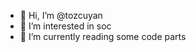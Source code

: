 - 👋 Hi, I’m @tozcuyan
- 👀 I’m interested in soc
- 🌱 I’m currently reading some code parts  
<!---
tozcuyan/tozcuyan is a ✨ special ✨ repository because its `README.md` (this file) appears on your GitHub profile.
You can click the Preview link to take a look at your changes.
--->
